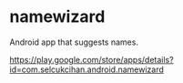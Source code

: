 # namewizard
Android app that suggests names.

https://play.google.com/store/apps/details?id=com.selcukcihan.android.namewizard
